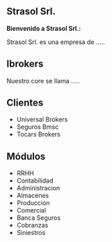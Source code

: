 ## Strasol Srl.

**Bienvenido a Strasol Srl.:**

Strasol Srl. es una empresa de .....

## Ibrokers
Nuestro core se llama .....

## Clientes
- Universal Brokers
- Seguros Bmsc
- Tocars Brokers

## Módulos
- RRHH
- Contabilidad
- Administracion
- Almacenes
- Produccion
- Comercial
- Banca Seguros
- Cobranzas
- Siniestros
